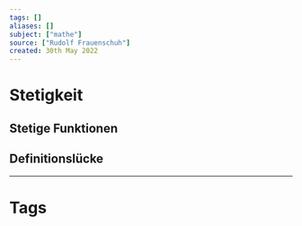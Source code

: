 ```yaml
---
tags: []
aliases: []
subject: ["mathe"]
source: ["Rudolf Frauenschuh"]
created: 30th May 2022
---
```


# Stetigkeit

## Stetige Funktionen
## Definitionslücke

---
# Tags
